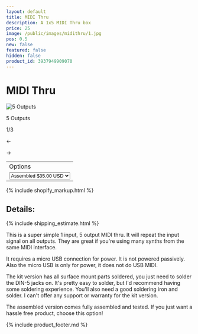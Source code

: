 ```yaml
---
layout: default
title: MIDI Thru
description: A 1x5 MIDI Thru box
price: 25
image: /public/images/midithru/1.jpg
pos: 0.5
new: false
featured: false
hidden: false
product_id: 3937949909070
---
```

# MIDI Thru

<div class="gallery">
	<img src="{{ site.baseurl }}public/images/midithru/1.jpg" alt="5 Outputs" id="gallery_image" onclick="cycle(1); return false;">
	<p id="gallery_subtitle">5 Outputs</p>
	<p id="gallery_pos_text">1/3</p>
	<div id="gallery_nav">
		<p id="gallery_nav_left" onclick="cycle(0); return false;">←</p>
		<p id="gallery_nav_right" onclick="cycle(1); return false;">→</p>
	</div>
</div>

<table>
<tr><td>Options</td></tr>
<tr><td>
  <select id="options-selection">
    <option value="Kit">Kit $25.00 USD</option>
    <option selected value="Assembled">Assembled $35.00 USD</option>
  </select>
</td></tr>
</table>

{% include shopify_markup.html %}

## Details:

{% include shipping_estimate.html %}

This is a super simple 1 input, 5 output MIDI thru. It will repeat the input signal on all outputs. They are great if you're using many synths from the same MIDI interface.

It requires a micro USB connection for power. It is not powered passively. Also the micro USB is only for power, it does not do USB MIDI.

The kit version has all surface mount parts soldered, you just need to solder the DIN-5 jacks on. It's pretty easy to solder, but I'd recommend having some soldering experience. You'll also need a good soldering iron and solder. I can't offer any support or warranty for the kit version.

The assembled version comes fully assembled and tested. If you just want a hassle free product, choose this option!

{% include product_footer.md %}

<script src="{{ site.baseurl }}public/js/midithrugallery.js"></script>
